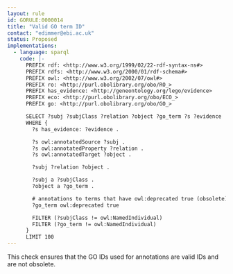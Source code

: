 ```yaml
---
layout: rule
id: GORULE:0000014
title: "Valid GO term ID"
contact: "edimmer@ebi.ac.uk"
status: Proposed
implementations:
  - language: sparql
    code: |-
      PREFIX rdf: <http://www.w3.org/1999/02/22-rdf-syntax-ns#>
      PREFIX rdfs: <http://www.w3.org/2000/01/rdf-schema#>
      PREFIX owl: <http://www.w3.org/2002/07/owl#>
      PREFIX ro: <http://purl.obolibrary.org/obo/RO_>
      PREFIX has_evidence: <http://geneontology.org/lego/evidence>
      PREFIX eco: <http://purl.obolibrary.org/obo/ECO_>
      PREFIX go: <http://purl.obolibrary.org/obo/GO_>

      SELECT ?subj ?subjClass ?relation ?object ?go_term ?s ?evidence
      WHERE {
        ?s has_evidence: ?evidence .

        ?s owl:annotatedSource ?subj .
        ?s owl:annotatedProperty ?relation .
        ?s owl:annotatedTarget ?object .

        ?subj ?relation ?object .

        ?subj a ?subjClass .
        ?object a ?go_term .

        # annotations to terms that have owl:deprecated true (obsolete)
        ?go_term owl:deprecated true

        FILTER (?subjClass != owl:NamedIndividual)
        FILTER (?go_term != owl:NamedIndividual)
      }
      LIMIT 100
---
```

This check ensures that the GO IDs used for annotations are valid IDs
and are not obsolete.
